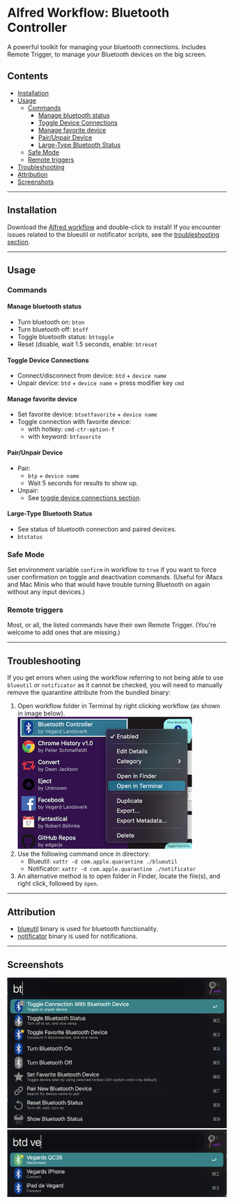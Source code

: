 # Alfred Workflow: Bluetooth Controller <!-- omit in toc -->

A powerful toolkit for managing your bluetooth connections. Includes Remote Trigger, to manage your Bluetooth devices on
the big screen.

## Contents <!-- omit in toc -->

- [Installation](#installation)
- [Usage](#usage)
  - [Commands](#commands)
    - [Manage bluetooth status](#manage-bluetooth-status)
    - [Toggle Device Connections](#toggle-device-connections)
    - [Manage favorite device](#manage-favorite-device)
    - [Pair/Unpair Device](#pairunpair-device)
    - [Large-Type Bluetooth Status](#large-type-bluetooth-status)
  - [Safe Mode](#safe-mode)
  - [Remote triggers](#remote-triggers)
- [Troubleshooting](#troubleshooting)
- [Attribution](#attribution)
- [Screenshots](#screenshots)

---

## Installation

Download the [Alfred workflow](https://github.com/vegardinho/alfred_bluetooth_controller/releases/latest) and
double-click to install! If you encounter issues related to the blueutil or notificator scripts,
see the [troubleshooting section](#troubleshooting).

---

## Usage

### Commands

#### Manage bluetooth status

- Turn bluetooth on: `bton`
- Turn bluetooth off: `btoff`
- Toggle bluetooth status: `bttoggle`
- Reset (disable, wait 1.5 seconds, enable: `btreset`

#### Toggle Device Connections

- Connect/disconnect from device: `btd` + `device name`
- Unpair device: `btd` + `device name` + press modifier key `cmd`

#### Manage favorite device

- Set favorite device: `btsetfavorite` + `device name`
- Toggle connection with favorite device:
  - with hotkey: `cmd-ctr-option-f`
  - with keyword: `btfavorite`

#### Pair/Unpair Device

- Pair:
  - `btp` + `device name`
  - Wait 5 seconds for results to show up.
- Unpair:
  - See [toggle device connections section](#toggle-device-connections).

#### Large-Type Bluetooth Status

- See status of bluetooth connection and paired devices.
- `btstatus`

### Safe Mode

Set environment variable `confirm` in workflow to `true` if you want to force user confirmation on toggle and
deactivation commands. (Useful for iMacs and Mac Minis who that would have trouble turning Bluetooth on again without
any input devices.)

### Remote triggers

Most, or all, the listed commands have their own Remote Trigger. (You're welcome to add ones that are missing.)

---

## Troubleshooting

If you get errors when using the workflow referring to not being able to use `blueutil` or `notificator` as it cannot be checked, you will need to manually remove the quarantine attribute from the bundled binary:

1. Open workflow folder in Terminal by right clicking workflow (as shown in image below).
   <br />![open-in-terminal](img/open-in-terminal.png "How to open directory in Terminal")
2. Use the following command once in directory:
   - Blueutil: `xattr -d com.apple.quarantine ./blueutil`
   - Notificator: `xattr -d com.apple.quarantine ./notificator`
3. An alternative method is to open folder in Finder, locate the file(s), and right click, followed by `òpen`.

---

## Attribution

- [blueutil](https://github.com/toy/blueutil) binary is used for bluetooth functionality.
- [notificator](https://github.com/vitorgalvao/notificator) binary is used for notifications.

---

## Screenshots

![Screenshot of all options](img/screenshot_bt.png)
![Screenshot of device toggle](img/screenshot_btd.png)
